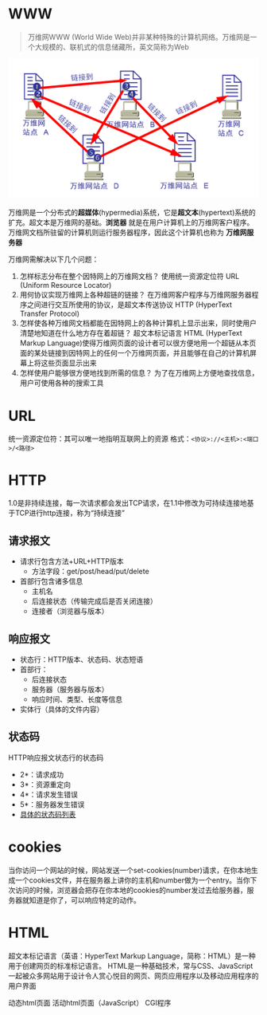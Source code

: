 # WWW
> 万维网WWW (World Wide Web)并非某种特殊的计算机网络。万维网是一个大规模的、联机式的信息储藏所，英文简称为Web

![](/.src/pic/www.png)

万维网是一个分布式的**超媒体**(hypermedia)系统，它是**超文本**(hypertext)系统的扩充。超文本是万维网的基础。**浏览器** 就是在用户计算机上的万维网客户程序。万维网文档所驻留的计算机则运行服务器程序，因此这个计算机也称为 **万维网服务器**

万维网需解决以下几个问题：

1. 怎样标志分布在整个因特网上的万维网文档？
使用统一资源定位符 URL (Uniform Resource Locator)
2. 用何协议实现万维网上各种超链的链接？
在万维网客户程序与万维网服务器程序之间进行交互所使用的协议，是超文本传送协议 HTTP (HyperText Transfer Protocol)
3. 怎样使各种万维网文档都能在因特网上的各种计算机上显示出来，同时使用户清楚地知道在什么地方存在着超链？
超文本标记语言 HTML (HyperText Markup Language)使得万维网页面的设计者可以很方便地用一个超链从本页面的某处链接到因特网上的任何一个万维网页面，并且能够在自己的计算机屏幕上将这些页面显示出来
4. 怎样使用户能够很方便地找到所需的信息？
为了在万维网上方便地查找信息，用户可使用各种的搜索工具

# URL
统一资源定位符：其可以唯一地指明互联网上的资源
格式：``<协议>://<主机>:<端口>/<路径>``

# HTTP
1.0是非持续连接，每一次请求都会发出TCP请求，在1.1中修改为可持续连接地基于TCP进行http连接，称为“持续连接”

## 请求报文
  - 请求行包含方法+URL+HTTP版本
    - 方法字段：get/post/head/put/delete
  - 首部行包含诸多信息
    - 主机名
    - 后连接状态（传输完成后是否关闭连接）
    - 连接者（浏览器与版本）

## 响应报文
  - 状态行：HTTP版本、状态码、状态短语
  - 首部行：
    - 后连接状态
    - 服务器（服务器与版本）
    - 响应时间、类型、长度等信息
  - 实体行（具体的文件内容）

## 状态码
HTTP响应报文状态行的状态码
  - 2*：请求成功
  - 3*：资源重定向
  - 4*：请求发生错误
  - 5*：服务器发生错误
  - [具体的状态码列表](https://baike.baidu.com/item/HTTP%E7%8A%B6%E6%80%81%E7%A0%81)

# cookies
当你访问一个网站的时候，网站发送一个set-cookies(number)请求，在你本地生成一个cookies文件，并在服务器上讲你的主机和number做为一个entry。当你下次访问的时候，浏览器会把存在你本地的cookies的number发过去给服务器，服务器就知道是你了，可以响应特定的动作。

# HTML
超文本标记语言（英语：HyperText Markup Language，简称：HTML）是一种用于创建网页的标准标记语言。 HTML是一种基础技术，常与CSS、JavaScript一起被众多网站用于设计令人赏心悦目的网页、网页应用程序以及移动应用程序的用户界面

<exampointbig>动态html页面</exampointbig>
<exampointbig>活动html页面（JavaScript）</exampointbig>
<exampointbig>CGI程序</exampointbig>
